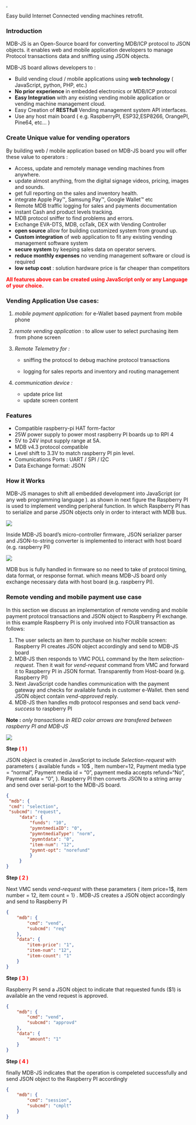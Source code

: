 <img src="brd.jpg" style="zoom:25%;" />

Easy build Internet Connected vending machines retrofit.

### Introduction

MDB-JS is an Open-Source board for converting MDB/ICP protocol to JSON objects. it enables web and mobile application developers to manage Protocol transactions data and sniffing using JSON objects.

MDB-JS board allows developers to :

* Build vending cloud / mobile applications using **web technology** ( JavaScript, python, PHP, etc.)
* **No prior experience** in embedded electronics or MDB/ICP protocol 
* **Easy Integration** with any existing vending mobile application or vending machine management cloud.
* Easy Creation of **RESTfull**  Vending management system API interfaces.
* Use any host main board ( e.g. RaspberryPI, ESP32,ESP8266, OrangePI, Pine64, etc… ) 





### Create Unique value for vending operators

By building web / mobile application based on MDB-JS board you will offer these value to operators :

* Access, update and remotely manage vending machines from anywhere. 
* update almost anything, from the digital signage videos, pricing, images and sounds.
* get full reporting on the sales and inventory health.
* integrate Apple Pay™, Samsung Pay™, Google Wallet™ etc
* Remote MDB traffic logging for sales and payments documentation 
* instant Cash and product levels tracking. 
* MDB protocol sniffer to find problems and errors.
* Exchange  EVA-DTS, MDB, ccTalk, DEX with Vending Controller
* **open source** allow for building customized system from ground up.
* **Custom integration** of web application to fit any existing vending management software system  
* **secure system** by keeping sales data on operator servers.
* **reduce monthly expenses**  no vending management software or cloud is required 
* **low setup cost** : solution hardware price is far cheaper than competitors 

 <span style="color: red;">**All features above can be created using JavaScript only or any Language of your choice.**</span>

### Vending Application Use cases:

1. _mobile payment application_: for e-Wallet based payment from mobile phone

2. _remote vending application_ :  to allow user to select purchasing item from phone screen 

3. _Remote Telemetry for :_ 
   
   * sniffing the protocol to debug machine protocol transactions 
   
   * logging for sales reports and inventory and routing management 

4. _communication device :_
   
   * update price list
   * update screen content



### Features

* Compatible raspberry-pi HAT form-factor
* 25W power supply to power most raspberry PI boards up to RPI 4
* 5V to 24V input supply range at 5A.
* MDB v4.3 protocol compatible
* Level shift to 3.3V to match raspberry PI pin level. 
* Comunications Ports : UART / SPI / I2C
* Data Exchange format: JSON





### How it Works

MDB-JS manages to shift all embedded development into JavaScript (or any web programming language ). as shown in next figure the Raspberry PI is used to implement vending peripheral function. In which  Raspberry PI has to serialize and parse JSON objects only in order to interact with MDB bus. 

![](internal1.jpg)





Inside MDB-JS board’s micro-controller firmware, JSON serializer parser and JSON-to-string converter is implemented to interact with host board (e.g. raspberry PI)

![](intrnal2.jpg)

MDB bus is fully handled in firmware so no need to take of protocol timing, data format, or response format.  which means MDB-JS board only exchange necessary data with host board (e.g. raspberry PI).





### Remote vending and mobile payment use case

In this section we discuss an implementation of remote vending and mobile payment protocol transactions and JSON object to Raspberry PI exchange. in this example Raspberry PI is only involved into FOUR transaction as follows:

1. The user selects an item to purchase on his/her mobile screen: Raspberry PI creates JSON object accordingly and send to MDB-JS board 
2. MDB-JS then responds to VMC POLL command by the Item _selection-request_. Then it wait for _vend-request_ command from VMC and forward it to Raspberry PI in JSON format. Transparently from Host-board (e.g. Raspberry PI)
3. Next JavaScript code handles communication with the payment gateway and checks for available funds in customer e-Wallet. then send JSON object contain _vend-approved_ reply.
4. MDB-JS then handles mdb protocol responses and send back _vend-success_ to raspberry PI



__Note :__   _only transactions in RED color arrows are transfered between  raspberry PI and MDB-JS_

![](command%20transaction.jpg)



**Step <span style="color: red;">( 1 )</span>**

JSON object is created in JavaScript to include _Selection-request_ with parameters { available funds = 10$ , Item number=12, Payment media type = “normal”, Payment media id = “0”, payment media accepts refund=“No”, Payment data = “0”, }. Raspberry PI then converts JSON to a string array and send over serial-port to the MDB-JS board.

```json
{
 "mdb": {
 "cmd": "selection",
 "subcmd": "request",
     "data": {
         "funds": "10",
         "pymntmediaID": "0",
         "pymntmediaType": "norm",
         "pymntdata": "0",
         "item-num": "12",
         "pymnt-opt": "norefund"
         }
     }
}
```





**Step <span style="color: red;">( 2 )</span>**

Next VMC sends _vend-request_ with these parameters { item price=1$,  item number = 12, item count = 1} . MDB-JS creates a JSON object accordingly and send to Raspberry PI

```json
{
    "mdb": {
        "cmd": "vend",
        "subcmd": "req"
    },
    "data": {
        "item-price": "1",
        "item-num": "12",
        "item-count": "1"
    }
}
```





**Step <span style="color: red;">( 3 )</span>**

Raspberry PI send a JSON object to indicate that requested funds ($1) is available an the vend request is approved.

```json
{
    "mdb": {
        "cmd": "vend",
        "subcmd": "approvd"
    },
    "data": {
        "amount": "1"
    }
}
```





**Step <span style="color: red;">( 4 )</span>**

finally MDB-JS indicates that the operation is compeleted successfully and send JSON object to the Raspberry PI accordingly 

```json
{
    "mdb": {
        "cmd": "session",
        "subcmd": "cmplt"
    }
}
```

